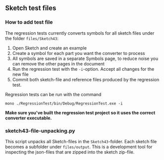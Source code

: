 ## Sketch test files

### How to add test file
The regression tests currently converts symbols for all sketch files
under the folder `files/Sketch43`: 

1. Open Sketch and create an example
1. Create a symbol for each part you want the converter to process
1. All symbols are saved in a separate Symbols page, to reduce noise you can remove the other pages in the document
1. Run the regression test with the `-i`-option. Accept all changes for the new file
1. Commit both sketch-file and reference files produced by the regression test.

Regression tests can be run with the command 

`mono ./RegressionTest/bin/Debug/RegressionTest.exe -i`

**Make sure you've built the regression test project so it uses the correct converter executable.**

### sketch43-file-unpacking.py

This script unpacks all Sketch-files in the `Sketch43`-folder. Each sketch
file becomes a subfolder under `files/output`. This is a development tool
for inspecting the json-files that are zipped into the sketch zip-file.

